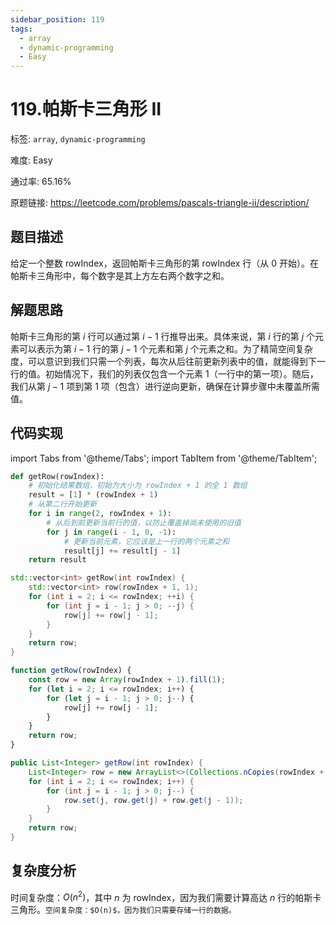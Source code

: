 ```yaml
---
sidebar_position: 119
tags:
  - array
  - dynamic-programming
  - Easy
---
```


# 119.帕斯卡三角形 II

标签: `array`, `dynamic-programming`

难度: Easy

通过率: 65.16%

原题链接: https://leetcode.com/problems/pascals-triangle-ii/description/

## 题目描述
给定一个整数 rowIndex，返回帕斯卡三角形的第 rowIndex 行（从 0 开始）。在帕斯卡三角形中，每个数字是其上方左右两个数字之和。

## 解题思路
帕斯卡三角形的第 $i$ 行可以通过第 $i-1$ 行推导出来。具体来说，第 $i$ 行的第 $j$ 个元素可以表示为第 $i-1$ 行的第 $j-1$ 个元素和第 $j$ 个元素之和。为了精简空间复杂度，可以意识到我们只需一个列表，每次从后往前更新列表中的值，就能得到下一行的值。初始情况下，我们的列表仅包含一个元素 1（一行中的第一项）。随后，我们从第 $j-1$ 项到第 1 项（包含）进行逆向更新，确保在计算步骤中未覆盖所需值。

## 代码实现
import Tabs from '@theme/Tabs';
import TabItem from '@theme/TabItem';

<Tabs>
<TabItem value="python" label="Python">

```python
def getRow(rowIndex):
    # 初始化结果数组，初始为大小为 rowIndex + 1 的全 1 数组
    result = [1] * (rowIndex + 1)
    # 从第二行开始更新
    for i in range(2, rowIndex + 1):
        # 从后到前更新当前行的值，以防止覆盖掉尚未使用的旧值
        for j in range(i - 1, 0, -1):
            # 更新当前元素，它应该是上一行的两个元素之和
            result[j] += result[j - 1]
    return result
```

</TabItem>
<TabItem value="cpp" label="C++">

```cpp
std::vector<int> getRow(int rowIndex) {
    std::vector<int> row(rowIndex + 1, 1);
    for (int i = 2; i <= rowIndex; ++i) {
        for (int j = i - 1; j > 0; --j) {
            row[j] += row[j - 1];
        }
    }
    return row;
}
```

</TabItem>
<TabItem value="javascript" label="JavaScript">

```javascript
function getRow(rowIndex) {
    const row = new Array(rowIndex + 1).fill(1);
    for (let i = 2; i <= rowIndex; i++) {
        for (let j = i - 1; j > 0; j--) {
            row[j] += row[j - 1];
        }
    }
    return row;
}
```

</TabItem>
<TabItem value="java" label="Java">

```java
public List<Integer> getRow(int rowIndex) {
    List<Integer> row = new ArrayList<>(Collections.nCopies(rowIndex + 1, 1));
    for (int i = 2; i <= rowIndex; i++) {
        for (int j = i - 1; j > 0; j--) {
            row.set(j, row.get(j) + row.get(j - 1));
        }
    }
    return row;
}
```

</TabItem>
</Tabs>

## 复杂度分析
时间复杂度：$O(n^2)$，其中 $n$ 为 rowIndex，因为我们需要计算高达 $n$ 行的帕斯卡三角形。`空间复杂度：$O(n)$，因为我们只需要存储一行的数据。`
